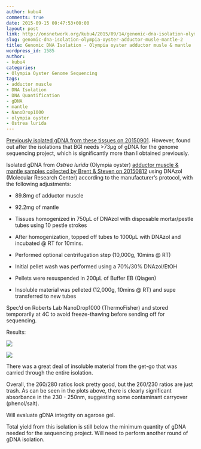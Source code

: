 ```yaml
---
author: kubu4
comments: true
date: 2015-09-15 00:47:53+00:00
layout: post
link: http://onsnetwork.org/kubu4/2015/09/14/genomic-dna-isolation-olympia-oyster-adductor-musle-mantle-2/
slug: genomic-dna-isolation-olympia-oyster-adductor-musle-mantle-2
title: Genomic DNA Isolation - Olympia oyster adductor musle & mantle
wordpress_id: 1585
author:
- kubu4
categories:
- Olympia Oyster Genome Sequencing
tags:
- adductor muscle
- DNA Isolation
- DNA Quantification
- gDNA
- mantle
- NanoDrop1000
- olympia oyster
- Ostrea lurida
---
```


[Previously isolated gDNA from these tissues on 20150901](http://onsnetwork.org/kubu4/2015/09/01/genomic-dna-isolation-olympia-oyster-adductor-musle-mantle/). However, found out after the isolations that BGI needs &gt;73μg of gDNA for the genome sequencing project, which is significantly more than I obtained previously.

Isolated gDNA from _Ostrea lurida_ (Olympia oyster) [adductor muscle & mantle samples collected by Brent & Steven on 20150812](http://onsnetwork.org/halfshell/2015/08/12/another-day-another-species/) using DNAzol (Molecular Research Center) according to the manufacturer’s protocol, with the following adjustments:




    
  * 89.8mg of adductor muscle

    
  * 92.2mg of mantle

    
  * Tissues homogenized in 750μL of DNAzol with disposable mortar/pestle tubes using 10 pestle strokes

    
  * After homogenization, topped off tubes to 1000μL with DNAzol and incubated @ RT for 10mins.

    
  * Performed optional centrifugation step (10,000g, 10mins @ RT)

    
  * Initial pellet wash was performed using a 70%/30% DNAzol/EtOH

    
  * Pellets were resuspended in 200μL of Buffer EB (Qiagen)

    
  * Insoluble material was pelleted (12,000g, 10mins @ RT) and supe transferred to new tubes



Spec’d on Roberts Lab NanoDrop1000 (ThermoFisher) and stored temporarily at 4C to avoid freeze-thawing before sending off for sequencing.



Results:

[![](http://eagle.fish.washington.edu/Arabidopsis/20150914_gDNA_Oly_ODs.JPG)](http://eagle.fish.washington.edu/Arabidopsis/20150914_gDNA_Oly_ODs.JPG)

[![](http://eagle.fish.washington.edu/Arabidopsis/20150914_gDNA_Oly_plots.JPG)](http://eagle.fish.washington.edu/Arabidopsis/20150914_gDNA_Oly_plots.JPG)



There was a great deal of insoluble material from the get-go that was carried through the entire isolation.

Overall, the 260/280 ratios look pretty good, but the 260/230 ratios are just trash. As can be seen in the plots above, there is clearly significant absorbance in the 230 - 250nm, suggesting some contaminant carryover (phenol/salt).

Will evaluate gDNA integrity on agarose gel.

Total yield from this isolation is still below the minimum quantity of gDNA needed for the sequencing project. Will need to perform another round of gDNA isolation.
